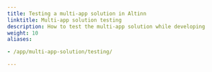 ```yaml
---
title: Testing a multi-app solution in Altinn
linktitle: Multi-app solution testing
description: How to test the multi-app solution while developing
weight: 10
aliases:

- /app/multi-app-solution/testing/

---
```



